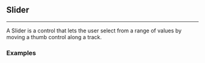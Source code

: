 ## Slider

----

A Slider is a control that lets the user select from a range of values by moving a thumb control along a track.

### Examples

